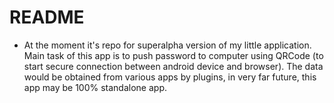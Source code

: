 # README #

* At the moment it's repo for superalpha version of my little application. Main task of this app is to push password to computer using QRCode (to start secure connection between android device and browser). The data would be obtained from various apps by plugins, in very far future, this app may be 100% standalone app. 